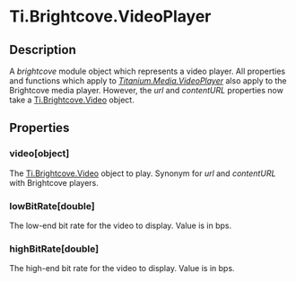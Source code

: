# Ti.Brightcove.VideoPlayer

## Description
A _brightcove_ module object which represents a video player.  All properties and
functions which apply to _[Titanium.Media.VideoPlayer][]_ also apply to the Brightcove
media player.  However, the _url_ and _contentURL_ properties now take a
[Ti.Brightcove.Video][] object.

## Properties

### video[object]
The [Ti.Brightcove.Video][] object to play.  Synonym for _url_ and _contentURL_ with
Brightcove players.

### lowBitRate[double]
The low-end bit rate for the video to display. Value is in bps.

### highBitRate[double]
The high-end bit rate for the video to display. Value is in bps.

[Ti.Brightcove.Video]: video.html
[Titanium.Media.VideoPlayer]: http://developer.appcelerator.com/apidoc/mobile/latest/Titanium.Media.VideoPlayer-object.html
